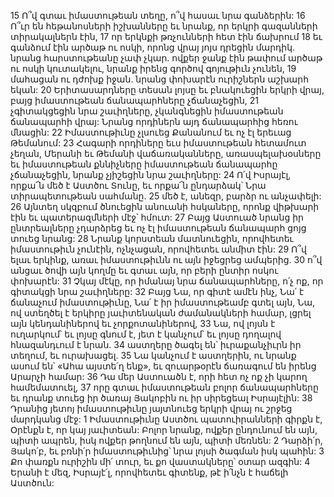 15 Ո՞վ գտաւ իմաստութեան տեղը,
ո՞վ հասաւ նրա գանձերին:
16 Ո՞ւր են հեթանոսների իշխանները եւ նրանք,
որ երկրի գազանների տիրակալներն էին,
17 որ երկնքի թռչունների հետ էին ճախրում
18 եւ գանձում էին արծաթ ու ոսկի,
որոնց վրայ յոյս դրեցին մարդիկ.
նրանց հարստութեանը չափ չկար.
ովքեր ջանք էին թափում արծաթ ու ոսկի կուտակելու,
նրանք իրենց գործով գոյութիւն չունեն,
19 մահացան ու դժոխք իջան.
նրանց փոխարէն ուրիշներն աշխարհ եկան:
20 Երիտասարդները տեսան լոյսը եւ բնակուեցին երկրի վրայ,
բայց իմաստութեան ճանապարհները չճանաչեցին,
21 չգիտակցեցին նրա շաւիղները,
չկանգնեցին իմաստութեան ճանապարհի վրայ:
Նրանց որդիներն այդ ճանապարհից հեռու մնացին:
22 Իմաստութիւնը չլսուեց Քանանում
եւ ոչ էլ երեւաց Թեմանում:
23 Հագարի որդիները եւս իմաստութեան հետամուտ չեղան,
Մերանի եւ Թեմանի վաճառականները,
առասպելախօսները եւ իմաստութեան քննիչները
իմաստութեան ճանապարհը չճանաչեցին,
նրանք չյիշեցին նրա շաւիղները:
24 Ո՛վ Իսրայէլ, որքա՜ն մեծ է Աստծու Տունը,
եւ որքա՜ն ընդարձակ՝ Նրա տիրապետութեան սահմանը.
25 մեծ է, անեզր, բարձր ու անչափելի:
26 Այնտեղ սկզբում ծնուեցին անուանի հսկաները,
որոնք վիթխարի էին եւ պատերազմների մէջ՝ հմուտ:
27 Բայց Աստուած նրանց իր ընտրեալները չդարձրեց
եւ ոչ էլ իմաստութեան ճանապարհ ցոյց տուեց նրանց:
28 Նրանք կորստեան մատնուեցին,
որովհետեւ իմաստութիւն չունէին,
ոչնչացան, որովհետեւ անմիտ էին:
29 Ո՞վ ելաւ երկինք, առաւ իմաստութիւնն ու այն իջեցրեց ամպերից.
30 ո՞վ անցաւ ծովի այն կողմը եւ գտաւ այն,
որ բերի ընտիր ոսկու փոխարէն:
31 Չկայ մէկը, որ իմանայ նրա ճանապարհները,
ո՛չ ոք, որ գիտակցի նրա շաւիղները:
32 Բայց Նա, որ գիտէ ամէն ինչ,
Նա՛ է ճանաչում իմաստութիւնը,
Նա՛ է իր իմաստութեամբ գտել այն,
Նա, ով ստեղծել է երկիրը յաւիտենական ժամանակների համար,
լցրել այն կենդանիներով եւ չորքոտանիներով,
33 Նա, ով լոյսն է ուղարկում՝ եւ լոյսը գնում է,
յետ է կանչում՝ եւ լոյսը դողալով հնազանդւում է նրան.
34 աստղերը ծագել են՝ իւրաքանչիւրն իր տեղում, եւ ուրախացել.
35 Նա կանչում է աստղերին, ու նրանք ասում են՝
«Ահա այստե՛ղ ենք»,
եւ զուարթօրէն ճառագում են իրենց Արարչի համար:
36 Դա մեր Աստուածն է, որի հետ ոչ ոք չի կարող համեմատուել,
37 որը գտաւ իմաստութեան բոլոր ճանապարհները
եւ դրանք տուեց իր ծառայ Յակոբին ու իր սիրեցեալ Իսրայէլին:
38 Դրանից յետոյ իմաստութիւնը յայտնուեց երկրի վրայ ու շրջեց մարդկանց մէջ:
1 Իմաստութիւնը Աստծու պատուիրանների գիրքն է,
Օրէնքն է, որ կայ յաւիտեան:
Բոլոր նրանք, ովքեր ընդունում են այն, պիտի ապրեն,
իսկ ովքեր թողնում են այն, պիտի մեռնեն:
2 Դարձի՛ր, Յակո՛բ, եւ բռնի՛ր իմաստութիւնից՝
նրա լոյսի ծագման իսկ պահին:
3 Քո փառքն ուրիշին մի՛ տուր,
եւ քո վաստակները՝ օտար ազգին:
4 Երանի է մեզ, Իսրայէ՛լ,
որովհետեւ գիտենք, թէ ի՛նչն է հաճելի Աստծուն:
